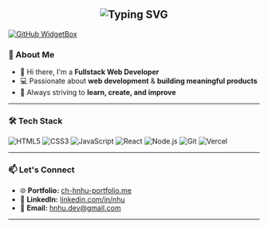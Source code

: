 <h2 align="center"><img src="https://readme-typing-svg.demolab.com?font=&size=25&duration=6000&pause=1000&color=9B72FF&width=435&lines=%3C%2F+fullstack_web_developer%3E;%22think%2C+tinker%2C+thrive.%22" alt="Typing SVG" /></h2>

<!-- GitHub Profile README -->
[![GitHub WidgetBox](https://github-widgetbox.vercel.app/api/profile?username=ch-hnhu&data=followers,repositories,stars,commits&theme=darkmode)](https://github.com/ch-hnhu/github-widgetbox)

### 🚀 About Me
- 👋 Hi there, I'm a **Fullstack Web Developer**
- 💻 Passionate about **web development** & **building meaningful products**  
- 🎯 Always striving to **learn, create, and improve**  

---

### 🛠 Tech Stack
![HTML5](https://img.shields.io/badge/-HTML5-E34F26?style=flat&logo=html5&logoColor=white)
![CSS3](https://img.shields.io/badge/-CSS3-1572B6?style=flat&logo=css3&logoColor=white)
![JavaScript](https://img.shields.io/badge/-JavaScript-F7DF1E?style=flat&logo=javascript&logoColor=black)
![React](https://img.shields.io/badge/-React-61DAFB?style=flat&logo=react&logoColor=black)
![Node.js](https://img.shields.io/badge/-Node.js-339933?style=flat&logo=nodedotjs&logoColor=white)
![Git](https://img.shields.io/badge/-Git-F05032?style=flat&logo=git&logoColor=white)
![Vercel](https://img.shields.io/badge/-Vercel-000000?style=flat&logo=vercel&logoColor=white)

---

### 📫 Let's Connect
- 🌐 **Portfolio:** [ch-hnhu-portfolio.me](https://ch-hnhu-portfolio.me)  
- 💼 **LinkedIn:** [linkedin.com/in/nhu](https://linkedin.com/in/nhu)  
- 📧 **Email:** [hnhu.dev@gmail.com](mailto:hnhu.dev@gmail.com)

---


<!--
**ch-hnhu/ch-hnhu** is a ✨ _special_ ✨ repository because its `README.md` (this file) appears on your GitHub profile.

Here are some ideas to get you started:

- 🔭 I’m currently working on ...
- 🌱 I’m currently learning ...
- 👯 I’m looking to collaborate on ...
- 🤔 I’m looking for help with ...
- 💬 Ask me about ...
- 📫 How to reach me: ...
- 😄 Pronouns: ...
- ⚡ Fun fact: ...
-->
